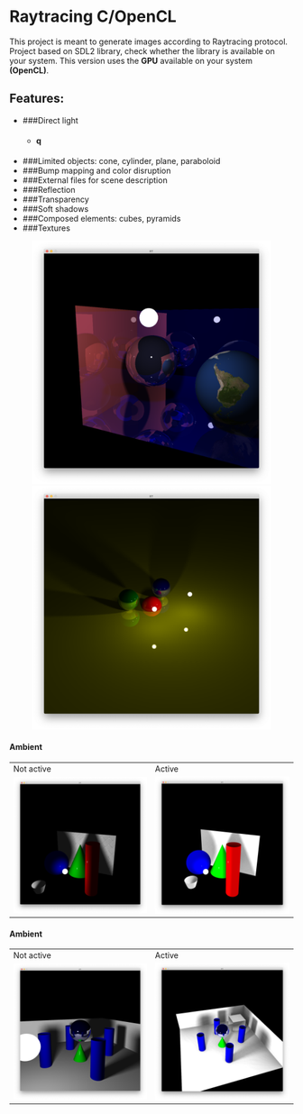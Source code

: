 # Raytracing C/OpenCL

This project is meant to generate images according to Raytracing protocol.
Project based on SDL2 library, check whether the library is available on your system.
This version uses the **GPU** available on your system **(OpenCL)**.

## Features:
- ###Direct light
    + #### q
- ###Limited objects: cone, cylinder, plane, paraboloid
- ###Bump mapping and color disruption
- ###External files for scene description
- ###Reflection
- ###Transparency
- ###Soft shadows
- ###Composed elements: cubes, pyramids
- ###Textures

<figure>
    <img src="pic/showcase.png" />
    <img src="pic/spheres2.png" />
</figure>

#### Ambient
<table>
  <tr>
    <td>Not active</td>
     <td>Active</td>
  </tr>
  <tr>
    <td><img src="pic/all_figures_soft.png"></td>
    <td><img src="pic/ambient.png"></td>
  </tr>
 </table>
 
#### Ambient
<table>
  <tr>
    <td>Not active</td>
     <td>Active</td>
  </tr>
  <tr>
    <td><img src="pic/soft_shadows.png"></td>
    <td><img src="pic/soft_shadows_ambient.png"></td>
  </tr>
 </table>
